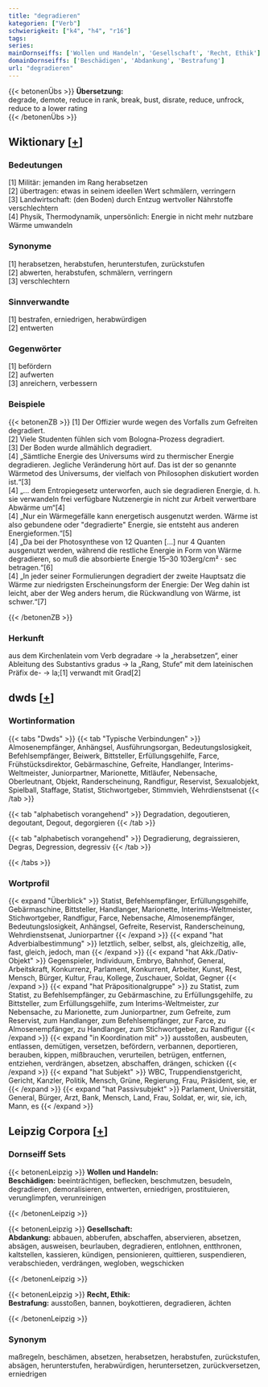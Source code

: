 ```yaml
---
title: "degradieren"
kategorien: ["Verb"]
schwierigkeit: ["k4", "h4", "r16"]
tags:
series:
mainDornseiffs: ['Wollen und Handeln', 'Gesellschaft', 'Recht, Ethik']
domainDornseiffs: ['Beschädigen', 'Abdankung', 'Bestrafung']
url: "degradieren"
---
```


{{< betonenÜbs >}}
**Übersetzung:**  
degrade, demote, reduce in rank, break, bust, disrate, reduce, unfrock, reduce to a lower rating  
{{< /betonenÜbs >}}

## Wiktionary [[+](https://de.wiktionary.org/wiki/degradieren)]

### Bedeutungen
[1] Militär: jemanden im Rang herabsetzen  
[2] übertragen: etwas in seinem ideellen Wert schmälern, verringern  
[3] Landwirtschaft: (den Boden) durch Entzug wertvoller Nährstoffe verschlechtern  
[4] Physik, Thermodynamik, unpersönlich: Energie in nicht mehr nutzbare Wärme umwandeln  

### Synonyme
[1] herabsetzen, herabstufen, herunterstufen, zurückstufen  
[2] abwerten, herabstufen, schmälern, verringern  
[3] verschlechtern  

### Sinnverwandte
[1] bestrafen, erniedrigen, herabwürdigen  
[2] entwerten  

### Gegenwörter
[1] befördern  
[2] aufwerten  
[3] anreichern, verbessern  

### Beispiele
{{< betonenZB >}}
[1] Der Offizier wurde wegen des Vorfalls zum Gefreiten degradiert.  
[2] Viele Studenten fühlen sich vom Bologna-Prozess degradiert.  
[3] Der Boden wurde allmählich degradiert.  
[4] „Sämtliche Energie des Universums wird zu thermischer Energie degradieren. Jegliche Veränderung hört auf. Das ist der so genannte Wärmetod des Universums, der vielfach von Philosophen diskutiert worden ist.“[3]  
[4] „… dem Entropiegesetz unterworfen, auch sie degradieren Energie, d. h. sie verwandeln frei verfügbare Nutzenergie in nicht zur Arbeit verwertbare Abwärme um“[4]  
[4] „Nur ein Wärmegefälle kann energetisch ausgenutzt werden. Wärme ist also gebundene oder "degradierte" Energie, sie entsteht aus anderen Energieformen.“[5]  
[4] „Da bei der Photosynthese von 12 Quanten […] nur 4 Quanten ausgenutzt werden, während die restliche Energie in Form von Wärme degradieren, so muß die absorbierte Energie 15–30 103erg/cm² ⋅ sec betragen.“[6]  
[4] „In jeder seiner Formulierungen degradiert der zweite Hauptsatz die Wärme zur niedrigsten Erscheinungsform der Energie: Der Weg dahin ist leicht, aber der Weg anders herum, die Rückwandlung von Wärme, ist schwer.“[7]  

{{< /betonenZB >}}
### Herkunft
aus dem Kirchenlatein vom Verb degradare → la „herabsetzen“, einer Ableitung des Substantivs gradus → la „Rang, Stufe“ mit dem lateinischen Präfix de- → la;[1] verwandt mit Grad[2]  



## dwds [[+](https://www.dwds.de/wb/degradieren)]

### Wortinformation
{{< tabs "Dwds" >}}
{{< tab "Typische Verbindungen" >}}
Almosenempfänger, Anhängsel, Ausführungsorgan, Bedeutungslosigkeit, Befehlsempfänger, Beiwerk, Bittsteller, Erfüllungsgehilfe, Farce, Frühstücksdirektor, Gebärmaschine, Gefreite, Handlanger, Interims-Weltmeister, Juniorpartner, Marionette, Mitläufer, Nebensache, Oberleutnant, Objekt, Randerscheinung, Randfigur, Reservist, Sexualobjekt, Spielball, Staffage, Statist, Stichwortgeber, Stimmvieh, Wehrdienstsenat
{{< /tab >}}

{{< tab "alphabetisch vorangehend" >}}
Degradation, degoutieren, degoutant, Degout, degorgieren
{{< /tab >}}

{{< tab "alphabetisch vorangehend" >}}
Degradierung, degraissieren, Degras, Degression, degressiv
{{< /tab >}}

{{< /tabs >}}

### Wortprofil
{{< expand "Überblick" >}} Statist, Befehlsempfänger, Erfüllungsgehilfe, Gebärmaschine, Bittsteller, Handlanger, Marionette, Interims-Weltmeister, Stichwortgeber, Randfigur, Farce, Nebensache, Almosenempfänger, Bedeutungslosigkeit, Anhängsel, Gefreite, Reservist, Randerscheinung, Wehrdienstsenat, Juniorpartner {{< /expand >}}
{{< expand "hat Adverbialbestimmung" >}} letztlich, selber, selbst, als, gleichzeitig, alle, fast, gleich, jedoch, man {{< /expand >}}
{{< expand "hat Akk./Dativ-Objekt" >}} Gegenspieler, Individuum, Embryo, Bahnhof, General, Arbeitskraft, Konkurrenz, Parlament, Konkurrent, Arbeiter, Kunst, Rest, Mensch, Bürger, Kultur, Frau, Kollege, Zuschauer, Soldat, Gegner {{< /expand >}}
{{< expand "hat Präpositionalgruppe" >}} zu Statist, zum Statist, zu Befehlsempfänger, zu Gebärmaschine, zu Erfüllungsgehilfe, zu Bittsteller, zum Erfüllungsgehilfe, zum Interims-Weltmeister, zur Nebensache, zu Marionette, zum Juniorpartner, zum Gefreite, zum Reservist, zum Handlanger, zum Befehlsempfänger, zur Farce, zu Almosenempfänger, zu Handlanger, zum Stichwortgeber, zu Randfigur {{< /expand >}}
{{< expand "in Koordination mit" >}} ausstoßen, ausbeuten, entlassen, demütigen, versetzen, befördern, verbannen, deportieren, berauben, kippen, mißbrauchen, verurteilen, betrügen, entfernen, entziehen, verdrängen, absetzen, abschaffen, drängen, schicken {{< /expand >}}
{{< expand "hat Subjekt" >}} WBC, Truppendienstgericht, Gericht, Kanzler, Politik, Mensch, Grüne, Regierung, Frau, Präsident, sie, er {{< /expand >}}
{{< expand "hat Passivsubjekt" >}} Parlament, Universität, General, Bürger, Arzt, Bank, Mensch, Land, Frau, Soldat, er, wir, sie, ich, Mann, es {{< /expand >}}

## Leipzig Corpora [[+](https://corpora.uni-leipzig.de/en/res?word=degradieren&corpusId=deu_newscrawl-public_2018)]

### Dornseiff Sets
{{< betonenLeipzig >}}
**Wollen und Handeln:**  
**Beschädigen:** beeinträchtigen, beflecken, beschmutzen, besudeln, degradieren, demoralisieren, entwerten, erniedrigen, prostituieren, verunglimpfen, verunreinigen  

{{< /betonenLeipzig >}}


{{< betonenLeipzig >}}
**Gesellschaft:**  
**Abdankung:** abbauen, abberufen, abschaffen, abservieren, absetzen, absägen, ausweisen, beurlauben, degradieren, entlohnen, entthronen, kaltstellen, kassieren, kündigen, pensionieren, quittieren, suspendieren, verabschieden, verdrängen, wegloben, wegschicken  

{{< /betonenLeipzig >}}


{{< betonenLeipzig >}}
**Recht, Ethik:**  
**Bestrafung:** ausstoßen, bannen, boykottieren, degradieren, ächten  

{{< /betonenLeipzig >}}

### Synonym
maßregeln, beschämen, absetzen, herabsetzen, herabstufen, zurückstufen, absägen, herunterstufen, herabwürdigen, heruntersetzen, zurückversetzen, erniedrigen

